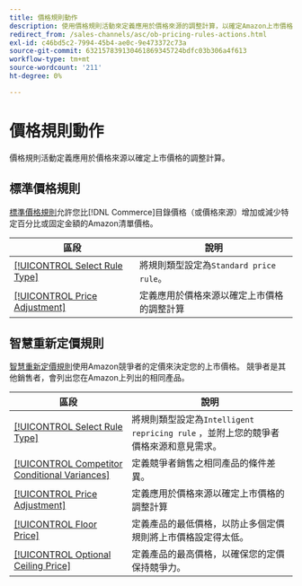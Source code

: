 ```yaml
---
title: 價格規則動作
description: 使用價格規則活動來定義應用於價格來源的調整計算，以確定Amazon上市價格。
redirect_from: /sales-channels/asc/ob-pricing-rules-actions.html
exl-id: c46bd5c2-7994-45b4-ae0c-9e473372c73a
source-git-commit: 632157839130461869345724bdfc03b306a4f613
workflow-type: tm+mt
source-wordcount: '211'
ht-degree: 0%

---
```


# 價格規則動作

價格規則活動定義應用於價格來源以確定上市價格的調整計算。

## 標準價格規則

[標準價格規則](./standard-price-rules.md)允許您比[!DNL Commerce]目錄價格（或價格來源）增加或減少特定百分比或固定金額的Amazon清單價格。

| 區段 | 說明 |
|--- |--- |
| [[!UICONTROL Select Rule Type]](./standard-price-rules.md) | 將規則類型設定為`Standard price rule`。 |
| [[!UICONTROL Price Adjustment]](./standard-price-rules.md) | 定義應用於價格來源以確定上市價格的調整計算 |

## 智慧重新定價規則

[智慧重新定價規則](./intelligent-repricing-rules.md)使用Amazon競爭者的定價來決定您的上市價格。 競爭者是其他銷售者，會列出您在Amazon上列出的相同產品。

| 區段 | 說明 |
|--- |--- |
| [[!UICONTROL Select Rule Type]](./intelligent-repricing-rules.md) | 將規則類型設定為`Intelligent repricing rule` ，並附上您的競爭者價格來源和意見需求。 |
| [[!UICONTROL Competitor Conditional Variances]](./competitor-conditional-variances.md) | 定義競爭者銷售之相同產品的條件差異。 |
| [[!UICONTROL Price Adjustment]](./price-adjustment.md) | 定義應用於價格來源以確定上市價格的調整計算 |
| [[!UICONTROL Floor Price]](./floor-price.md) | 定義產品的最低價格，以防止多個定價規則將上市價格設定得太低。 |
| [[!UICONTROL Optional Ceiling Price]](./optional-ceiling-price.md) | 定義產品的最高價格，以確保您的定價保持競爭力。 |
